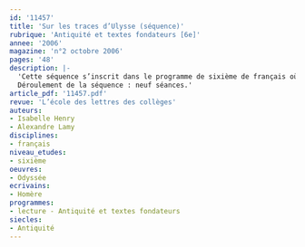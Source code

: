 ```yaml
---
id: '11457'
title: 'Sur les traces d’Ulysse (séquence)'
rubrique: 'Antiquité et textes fondateurs [6e]'
annee: '2006'
magazine: 'n°2 octobre 2006'
pages: '48'
description: |-
  'Cette séquence s’inscrit dans le programme de sixième de français où l’on doit notamment construire les « référents culturels fondamentaux » et les textes fondateurs issus de l’héritage antique. Il semble préférable de la situer à la fin du premier trimestre ou au début du deuxième trimestre car elle demande d’entrer dans un texte empreint de références complexes. On peut prévoir de travailler en lien avec le professeur d’histoire puisque l’Antiquité est un élément socle du programme de cette discipline. La séquence a pour objectif principal de montrer que le détour du récit peut permettre de comprendre les comportements humains, de leur donner une explication et justifier ainsi la permanence des mythes. Il s’agit donc d’étudier la mise en récit du réel pour l’expliquer, le critiquer, le modifier. En d’autres termes, on s’interroge sur le sens des épreuves subies par le héros, ce qu’elles nous apprennent sur nous-mêmes.
  Déroulement de la séquence : neuf séances.'
article_pdf: '11457.pdf'
revue: 'L’école des lettres des collèges'
auteurs:
- Isabelle Henry
- Alexandre Lamy
disciplines:
- français
niveau_etudes:
- sixième
oeuvres:
- Odyssée
ecrivains:
- Homère
programmes:
- lecture - Antiquité et textes fondateurs
siecles:
- Antiquité
---
```

